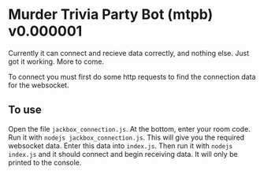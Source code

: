 # Murder Trivia Party Bot (mtpb) v0.000001

Currently it can connect and recieve data correctly, and nothing else. Just got it working. More to come.

To connect you must first do some http requests to find the connection data for the websocket.

## To use
Open the file `jackbox_connection.js`. At the bottom, enter your room code. Run it with `nodejs jackbox_connection.js`. This will give you the required websocket data. Enter this data into `index.js`. Then run it with `nodejs index.js` and it should connect and begin receiving data. It will only be printed to the console.